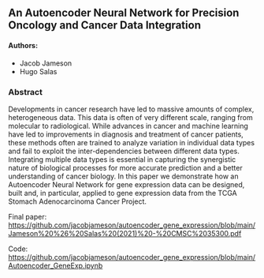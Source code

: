## An Autoencoder Neural Network for Precision Oncology and Cancer Data Integration

#### Authors:
- Jacob Jameson
- Hugo Salas

### Abstract

Developments in cancer research have led to massive amounts of complex, heterogeneous data. This data is often of very different scale, ranging from molecular to radiological. While advances in cancer and machine learning have led to improvements in diagnosis and treatment of cancer patients, these methods often are trained to analyze variation in individual data types and fail to exploit the inter-dependencies between different data types. Integrating multiple data types is essential in capturing the synergistic nature of biological processes for more accurate prediction and a better understanding of cancer biology. In this paper we demonstrate how an Autoencoder Neural Network for gene expression data can be designed, built and, in particular, applied to gene expression data from the TCGA Stomach Adenocarcinoma Cancer Project.


Final paper: https://github.com/jacobjameson/autoencoder_gene_expression/blob/main/Jameson%20%26%20Salas%20(2021)%20-%20CMSC%2035300.pdf

Code: https://github.com/jacobjameson/autoencoder_gene_expression/blob/main/Autoencoder_GeneExp.ipynb
